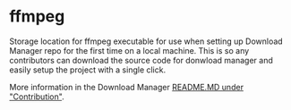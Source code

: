 # ffmpeg
Storage location for ffmpeg executable for use when setting up Download Manager repo for the first time on a local machine.
This is so any contributors can download the source code for donwload manager and easily setup the project with a single click.

More information in the Download Manager [README.MD under "Contribution"](https://github.com/Download-Manager-Community/Download-Manager/blob/master/README.MD#contribution).
